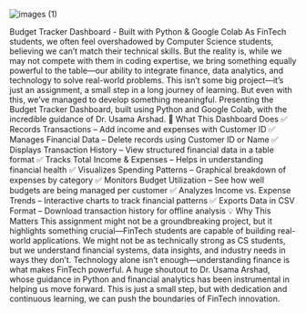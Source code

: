 
  ![images (1)](https://github.com/user-attachments/assets/f0fbb2d1-4d5e-49ba-b570-a3809b968c85)




Budget Tracker Dashboard - Built with Python & Google Colab
As FinTech students, we often feel overshadowed by Computer Science students, believing we can’t match their technical skills. But the reality is, while we may not compete with them in coding expertise, we bring something equally powerful to the table—our ability to integrate finance, data analytics, and technology to solve real-world problems.
This isn’t some big project—it’s just an assignment, a small step in a long journey of learning. But even with this, we’ve managed to develop something meaningful. Presenting the Budget Tracker Dashboard, built using Python and Google Colab, with the incredible guidance of Dr. Usama Arshad.
🔹 What This Dashboard Does
✅ Records Transactions – Add income and expenses with Customer ID
 ✅ Manages Financial Data – Delete records using Customer ID or Name
 ✅ Displays Transaction History – View structured financial data in a table format
 ✅ Tracks Total Income & Expenses – Helps in understanding financial health
 ✅ Visualizes Spending Patterns – Graphical breakdown of expenses by category
 ✅ Monitors Budget Utilization – See how well budgets are being managed per customer
 ✅ Analyzes Income vs. Expense Trends – Interactive charts to track financial patterns
 ✅ Exports Data in CSV Format – Download transaction history for offline analysis
💡 Why This Matters
This assignment might not be a groundbreaking project, but it highlights something crucial—FinTech students are capable of building real-world applications. We might not be as technically strong as CS students, but we understand financial systems, data insights, and industry needs in ways they don’t. Technology alone isn’t enough—understanding finance is what makes FinTech powerful.
A huge shoutout to Dr. Usama Arshad, whose guidance in Python and financial analytics has been instrumental in helping us move forward. This is just a small step, but with dedication and continuous learning, we can push the boundaries of FinTech innovation.
